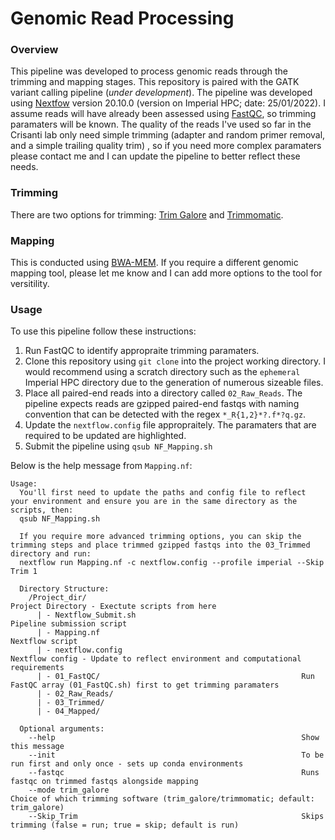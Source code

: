 # Genomic Read Processing
### Overview
This pipeline was developed to process genomic reads through the trimming and mapping stages. This repository is paired with the GATK variant calling pipeline (*under development*). The pipeline was developed using [Nextfow](https://www.nextflow.io/) version 20.10.0 (version on Imperial HPC; date: 25/01/2022). I assume reads will have already been assessed using [FastQC](https://www.bioinformatics.babraham.ac.uk/projects/fastqc/), so trimming paramaters will be known. The quality of the reads I've used so far in the Crisanti lab only need simple trimming (adapter and random primer removal, and a simple trailing quality trim) , so if you need more complex paramaters please contact me and I can update the pipeline to better reflect these needs.

### Trimming 
There are two options for trimming: [Trim Galore](https://www.bioinformatics.babraham.ac.uk/projects/trim_galore/) and [Trimmomatic](http://www.usadellab.org/cms/?page=trimmomatic).

### Mapping
This is conducted using [BWA-MEM](https://github.com/lh3/bwa). If you require a different genomic mapping tool, please let me know and I can add more options to the tool for versitility. 

### Usage
To use this pipeline follow these instructions:

  1. Run FastQC to identify appropraite trimming paramaters.
  2. Clone this repository using `git clone` into the project working directory. I would recommend using a scratch directory such as the `ephemeral` Imperial HPC directory due to the generation of numerous sizeable files.
  3. Place all paired-end reads into a directory called `02_Raw_Reads`. The pipeline expects reads are gzipped paired-end fastqs with naming convention that can be detected with the regex `*_R{1,2}*?.f*?q.gz`.  
  4. Update the `nextflow.config` file appropraitely. The paramaters that are required to be updated are highlighted.
  5. Submit the pipeline using `qsub NF_Mapping.sh`

Below is the help message from `Mapping.nf`:
```
Usage:
  You'll first need to update the paths and config file to reflect your environment and ensure you are in the same directory as the scripts, then:
  qsub NF_Mapping.sh
  
  If you require more advanced trimming options, you can skip the trimming steps and place trimmed gzipped fastqs into the 03_Trimmed directory and run:
  nextflow run Mapping.nf -c nextflow.config --profile imperial --Skip Trim 1
  
  Directory Structure:
    /Project_dir/                                                Project Directory - Exectute scripts from here
      | - Nextflow_Submit.sh                                     Pipeline submission script
      | - Mapping.nf                                             Nextflow script
      | - nextflow.config                                        Nextflow config - Update to reflect environment and computational requirements
      | - 01_FastQC/                                             Run FastQC array (01_FastQC.sh) first to get trimming paramaters
      | - 02_Raw_Reads/                                          
      | - 03_Trimmed/
      | - 04_Mapped/
  
  Optional arguments:
    --help                                                       Show this message
    --init                                                       To be run first and only once - sets up conda environments
    --fastqc                                                     Runs fastqc on trimmed fastqs alongside mapping
    --mode trim_galore                                           Choice of which trimming software (trim_galore/trimmomatic; default: trim_galore)
    --Skip_Trim                                                  Skips trimming (false = run; true = skip; default is run)
```
